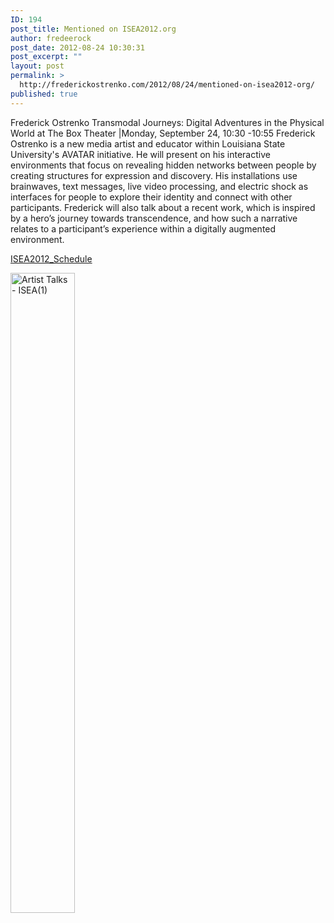 ```yaml
---
ID: 194
post_title: Mentioned on ISEA2012.org
author: fredeerock
post_date: 2012-08-24 10:30:31
post_excerpt: ""
layout: post
permalink: >
  http://frederickostrenko.com/2012/08/24/mentioned-on-isea2012-org/
published: true
---
```

Frederick Ostrenko
Transmodal Journeys: Digital Adventures in the Physical World
at The Box Theater |Monday, September 24, 10:30 -10:55
Frederick Ostrenko is a new media artist and educator within Louisiana State University's AVATAR initiative. He will present on his interactive environments that focus on revealing hidden networks between people by creating structures for expression and discovery. His installations use brainwaves, text messages, live video processing, and electric shock as interfaces for people to explore their identity and connect with other participants. Frederick will also talk about a recent work, which is inspired by a hero’s journey towards transcendence, and how such a narrative relates to a participant’s experience within a digitally augmented environment.

<a href="http://frederickostrenko.com/wp/wp-content/uploads/2012/08/ISEA2012_Schedule.pdf">ISEA2012_Schedule</a>

<!--more-->

<a href="http://frederickostrenko.com/wp/wp-content/uploads/2013/03/Artist-Talks-ISEA1.png"><img class="alignnone size-large wp-image-195" alt="Artist Talks - ISEA(1)" src="http://frederickostrenko.com/wp/wp-content/uploads/2013/03/Artist-Talks-ISEA1-103x1024.png" width="103" height="1024" /></a>